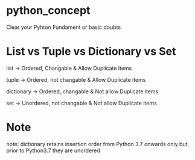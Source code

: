 # python_concept
Clear your Pyhton Fundament or basic doubts

# List vs Tuple vs Dictionary vs Set
list       	->	Ordered,   	Changable	      & Allow Duplicate items

tuple	      ->	Ordered,    not changable   & Allow Duplicate items

dictionary	->	Ordered, 	  changable	      & Not allow Duplicate items 

set 	      ->	Unordered, 	not changable	  & Not allow Duplicate items

# Note
note: dictionary retains insertion order from Python 3.7 onwards only but, prior to Python3.7 they are unordered 
